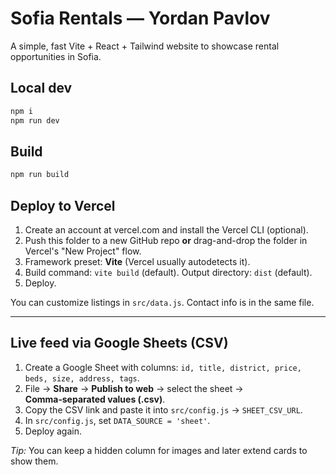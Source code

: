 
# Sofia Rentals — Yordan Pavlov

A simple, fast Vite + React + Tailwind website to showcase rental opportunities in Sofia.

## Local dev
```bash
npm i
npm run dev
```

## Build
```bash
npm run build
```

## Deploy to Vercel
1. Create an account at vercel.com and install the Vercel CLI (optional).
2. Push this folder to a new GitHub repo **or** drag-and-drop the folder in Vercel's "New Project" flow.
3. Framework preset: **Vite** (Vercel usually autodetects it).
4. Build command: `vite build` (default). Output directory: `dist` (default).
5. Deploy.

You can customize listings in `src/data.js`. Contact info is in the same file.


---

## Live feed via Google Sheets (CSV)
1. Create a Google Sheet with columns: `id, title, district, price, beds, size, address, tags`.
2. File → **Share** → **Publish to web** → select the sheet → **Comma‑separated values (.csv)**.
3. Copy the CSV link and paste it into `src/config.js` -> `SHEET_CSV_URL`.
4. In `src/config.js`, set `DATA_SOURCE = 'sheet'`.
5. Deploy again.

*Tip:* You can keep a hidden column for images and later extend cards to show them.

